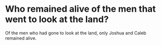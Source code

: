 # Who remained alive of the men that went to look at the land?

Of the men who had gone to look at the land, only Joshua and Caleb remained alive.

